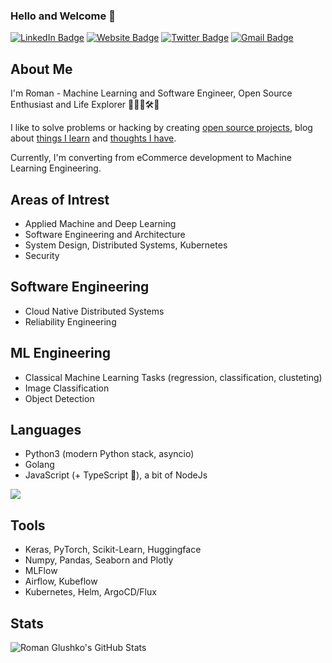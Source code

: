 ### Hello and Welcome 👋

[![LinkedIn Badge](https://img.shields.io/badge/-glushko.roman-blue?style=flat&logo=Linkedin&logoColor=white&link=https://www.linkedin.com/in/glushko-roman)](https://www.linkedin.com/in/glushko-roman)
[![Website Badge](https://img.shields.io/badge/-romaglushko.com-black?style=flat&logo=Google-Chrome&logoColor=white&http://romaglushko.com/)](http://romaglushko.com/)
[![Twitter Badge](https://img.shields.io/badge/-@roma_glushko-1ca0f1?style=flat&labelColor=1ca0f1&logo=twitter&logoColor=white&link=https://twitter.com/roma_glushko)](https://twitter.com/roma_glushko)
[![Gmail Badge](https://img.shields.io/badge/-roman.glushko.m-c14438?style=flat&logo=Gmail&logoColor=white&link=mailto:roman.glushko.m@gmail.com)](mailto:roman.glushko.m@gmail.com)

## About Me

I'm Roman - Machine Learning and Software Engineer, Open Source Enthusiast and Life Explorer 👨‍💻🧪🛠💫

I like to solve problems or hacking by creating <a href="">open source projects</a>, blog about <a href="https://www.romaglushko.com/blog/">things I learn</a> and <a href="https://www.romaglushko.com/thoughts/">thoughts I have</a>. 

Currently, I'm converting from eCommerce development to Machine Learning Engineering. 

## Areas of Intrest

- Applied Machine and Deep Learning
- Software Engineering and Architecture
- System Design, Distributed Systems, Kubernetes
- Security

## Software Engineering

- Cloud Native Distributed Systems
- Reliability Engineering

## ML Engineering

- Classical Machine Learning Tasks (regression, classification, clusteting)
- Image Classification
- Object Detection

## Languages

- Python3 (modern Python stack, asyncio)
- Golang
- JavaScript (+ TypeScript 🔋), a bit of NodeJs

<img src="https://github-readme-stats.vercel.app/api/top-langs/?username=roma-glushko&layout=compact&langs_count=10" />

## Tools

- Keras, PyTorch, Scikit-Learn, Huggingface
- Numpy, Pandas, Seaborn and Plotly
- MLFlow
- Airflow, Kubeflow
- Kubernetes, Helm, ArgoCD/Flux

## Stats

![Roman Glushko's GitHub Stats](https://github-readme-stats.vercel.app/api?username=roma-glushko&show_icons=true&count_private=true)
